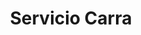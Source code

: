 ---
title: "Servicio Carra"
url: /ciudad-autonoma-de-buenos-aires/servicio-carra/
shop: Autowerkstatt
---